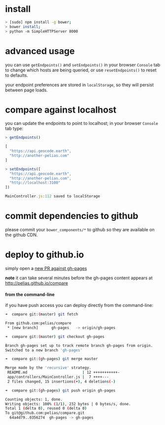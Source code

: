 # install

```bash
> [sudo] npm install -g bower;
> bower install;
> python -m SimpleHTTPServer 8000
```

# advanced usage

you can use ```getEndpoints()``` and ```setEndpoints()``` in your browser `Console` tab to change which hosts are being queried, or use ```resetEndpoints()``` to reset to defaults.

your endpoint preferences are stored in `localStorage`, so they will persist between page loads.

# compare against localhost

you can update the endpoints to point to localhost; in your browser `Console` tab type:

```javascript
> getEndpoints()

[
  "https://api.geocode.earth",
  "http://another-pelias.com"
]
```
```javascript
> setEndpoints([
  "https://api.geocode.earth",
  "http://another-pelias.com",
  "http://localhost:3100"
])

MainController.js:112 saved to localStorage
```

# commit dependencies to github

please commit your `bower_components/*` to github so they are available on the github CDN.

# deploy to github.io

simply open a [new PR against gh-pages](https://github.com/pelias/compare/compare/gh-pages...master)

**note** it can take several minutes before the gh-pages content appears at http://pelias.github.io/compare

#### from the command-line

if you have push access you can deploy directly from the command-line:

```bash
➜  compare git:(master) git fetch

From github.com:pelias/compare
 * [new branch]      gh-pages   -> origin/gh-pages
```
```bash
➜  compare git:(master) git checkout gh-pages

Branch gh-pages set up to track remote branch gh-pages from origin.
Switched to a new branch 'gh-pages'
```
```bash
➜  compare git:(gh-pages) git merge master

Merge made by the 'recursive' strategy.
 README.md                         | 12 +++++++++++-
 app/controllers/MainController.js |  7 ++++---
 2 files changed, 15 insertions(+), 4 deletions(-)
 ```
 ```bash
➜  compare git:(gh-pages) git push origin gh-pages

Counting objects: 1, done.
Writing objects: 100% (1/1), 232 bytes | 0 bytes/s, done.
Total 1 (delta 0), reused 0 (delta 0)
To git@github.com:pelias/compare.git
   64a4d79..0356274  gh-pages -> gh-pages
```
